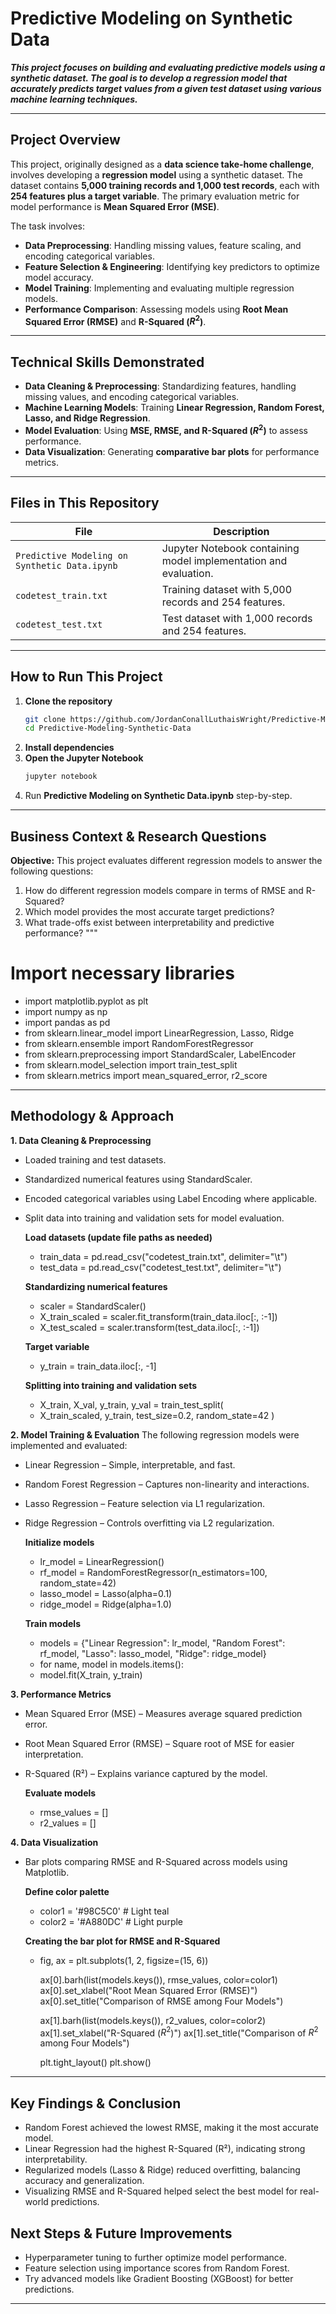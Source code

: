 # Predictive Modeling on Synthetic Data

***This project focuses on building and evaluating predictive models using a synthetic dataset. The goal is to develop a regression model that accurately predicts target values from a given test dataset using various machine learning techniques.***  

---

## **Project Overview**  
This project, originally designed as a **data science take-home challenge**, involves developing a **regression model** using a synthetic dataset. The dataset contains **5,000 training records and 1,000 test records**, each with **254 features plus a target variable**. The primary evaluation metric for model performance is **Mean Squared Error (MSE)**.

The task involves:
- **Data Preprocessing**: Handling missing values, feature scaling, and encoding categorical variables.
- **Feature Selection & Engineering**: Identifying key predictors to optimize model accuracy.
- **Model Training**: Implementing and evaluating multiple regression models.
- **Performance Comparison**: Assessing models using **Root Mean Squared Error (RMSE)** and **R-Squared ($R^2$)**.

---

## **Technical Skills Demonstrated**  
- **Data Cleaning & Preprocessing**: Standardizing features, handling missing values, and encoding categorical variables.
- **Machine Learning Models**: Training **Linear Regression, Random Forest, Lasso, and Ridge Regression**.
- **Model Evaluation**: Using **MSE, RMSE, and R-Squared ($R^2$)** to assess performance.
- **Data Visualization**: Generating **comparative bar plots** for performance metrics.

---

## **Files in This Repository**  
| File | Description |
|------|------------|
| `Predictive Modeling on Synthetic Data.ipynb` | Jupyter Notebook containing model implementation and evaluation. |
| `codetest_train.txt` | Training dataset with 5,000 records and 254 features. |
| `codetest_test.txt` | Test dataset with 1,000 records and 254 features. |

---

## **How to Run This Project**  
1. **Clone the repository**  
   ```bash
   git clone https://github.com/JordanConallLuthaisWright/Predictive-Modeling-on-Synthetic-Data.git
   cd Predictive-Modeling-Synthetic-Data
2. **Install dependencies**
3. **Open the Jupyter Notebook**
   ```bash
   jupyter notebook
4. Run **Predictive Modeling on Synthetic Data.ipynb** step-by-step.

---

Business Context & Research Questions
-------------------------------------
**Objective:**
This project evaluates different regression models to answer the following questions:
1. How do different regression models compare in terms of RMSE and R-Squared?
2. Which model provides the most accurate target predictions?
3. What trade-offs exist between interpretability and predictive performance?
"""

# Import necessary libraries
- import matplotlib.pyplot as plt
- import numpy as np
- import pandas as pd
- from sklearn.linear_model import LinearRegression, Lasso, Ridge
- from sklearn.ensemble import RandomForestRegressor
- from sklearn.preprocessing import StandardScaler, LabelEncoder
- from sklearn.model_selection import train_test_split
- from sklearn.metrics import mean_squared_error, r2_score

---

Methodology & Approach
----------------------
**1. Data Cleaning & Preprocessing**
   - Loaded training and test datasets.
   - Standardized numerical features using StandardScaler.
   - Encoded categorical variables using Label Encoding where applicable.
   - Split data into training and validation sets for model evaluation.

      **Load datasets (update file paths as needed)**
      - train_data = pd.read_csv("codetest_train.txt", delimiter="\t")
      - test_data = pd.read_csv("codetest_test.txt", delimiter="\t")

      **Standardizing numerical features**
      - scaler = StandardScaler()
      - X_train_scaled = scaler.fit_transform(train_data.iloc[:, :-1])
      - X_test_scaled = scaler.transform(test_data.iloc[:, :-1])

      **Target variable**
      - y_train = train_data.iloc[:, -1]

      **Splitting into training and validation sets**
      - X_train, X_val, y_train, y_val = train_test_split(
      - X_train_scaled, y_train, test_size=0.2, random_state=42
)


**2. Model Training & Evaluation**
   The following regression models were implemented and evaluated:
   - Linear Regression – Simple, interpretable, and fast.
   - Random Forest Regression – Captures non-linearity and interactions.
   - Lasso Regression – Feature selection via L1 regularization.
   - Ridge Regression – Controls overfitting via L2 regularization.


      **Initialize models**
      - lr_model = LinearRegression()
      - rf_model = RandomForestRegressor(n_estimators=100, random_state=42)
      - lasso_model = Lasso(alpha=0.1)
      - ridge_model = Ridge(alpha=1.0)

      **Train models**
      - models = {"Linear Regression": lr_model, "Random Forest": rf_model, "Lasso": lasso_model, "Ridge": ridge_model}
      - for name, model in models.items():
      - model.fit(X_train, y_train)

**3. Performance Metrics**
   - Mean Squared Error (MSE) – Measures average squared prediction error.
   - Root Mean Squared Error (RMSE) – Square root of MSE for easier interpretation.
   - R-Squared (R²) – Explains variance captured by the model.

      **Evaluate models**
      - rmse_values = []
      - r2_values = []

  
**4. Data Visualization**
   - Bar plots comparing RMSE and R-Squared across models using Matplotlib.

      **Define color palette**
      - color1 = '#98C5C0'  # Light teal
      - color2 = '#A880DC'  # Light purple

      **Creating the bar plot for RMSE and R-Squared**
      - fig, ax = plt.subplots(1, 2, figsize=(15, 6))

        ax[0].barh(list(models.keys()), rmse_values, color=color1)
        ax[0].set_xlabel("Root Mean Squared Error (RMSE)")
        ax[0].set_title("Comparison of RMSE among Four Models")

        ax[1].barh(list(models.keys()), r2_values, color=color2)
        ax[1].set_xlabel("R-Squared ($R^2$)")
        ax[1].set_title("Comparison of $R^2$ among Four Models")

        plt.tight_layout()
        plt.show()

--- 

Key Findings & Conclusion
-------------------------
- Random Forest achieved the lowest RMSE, making it the most accurate model.
- Linear Regression had the highest R-Squared (R²), indicating strong interpretability.
- Regularized models (Lasso & Ridge) reduced overfitting, balancing accuracy and generalization.
- Visualizing RMSE and R-Squared helped select the best model for real-world predictions.

Next Steps & Future Improvements
---------------------------------
- Hyperparameter tuning to further optimize model performance.
- Feature selection using importance scores from Random Forest.
- Try advanced models like Gradient Boosting (XGBoost) for better predictions.

---




